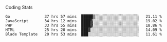 Coding Stats
<!--START_SECTION:waka-->

```text
Go               37 hrs 57 mins  █████▒░░░░░░░░░░░░░░░░░░░   21.11 %
JavaScript       34 hrs 12 mins  ████▓░░░░░░░░░░░░░░░░░░░░   19.02 %
PHP              33 hrs 55 mins  ████▓░░░░░░░░░░░░░░░░░░░░   18.86 %
HTML             25 hrs 20 mins  ███▓░░░░░░░░░░░░░░░░░░░░░   14.09 %
Blade Template   20 hrs 53 mins  ███░░░░░░░░░░░░░░░░░░░░░░   11.61 %
```

<!--END_SECTION:waka-->
